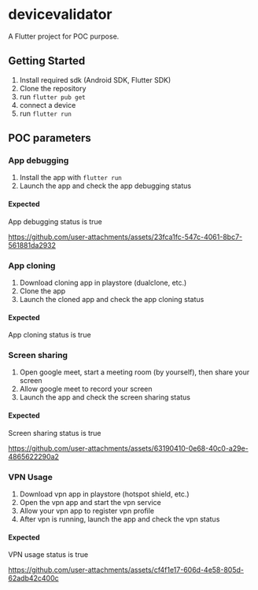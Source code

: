 # devicevalidator

A Flutter project for POC purpose.

## Getting Started

1. Install required sdk (Android SDK, Flutter SDK)
2. Clone the repository
3. run `flutter pub get`
4. connect a device
5. run `flutter run`

## POC parameters

### App debugging

1. Install the app with `flutter run`
2. Launch the app and check the app debugging status

#### Expected

App debugging status is true

https://github.com/user-attachments/assets/23fca1fc-547c-4061-8bc7-561881da2932

### App cloning

1. Download cloning app in playstore (dualclone, etc.)
2. Clone the app
3. Launch the cloned app and check the app cloning status

#### Expected

App cloning status is true

### Screen sharing

1. Open google meet, start a meeting room (by yourself), then share your screen
2. Allow google meet to record your screen
3. Launch the app and check the screen sharing status

#### Expected

Screen sharing status is true

https://github.com/user-attachments/assets/63190410-0e68-40c0-a29e-4865622290a2

### VPN Usage

1. Download vpn app in playstore (hotspot shield, etc.)
2. Open the vpn app and start the vpn service
3. Allow your vpn app to register vpn profile
4. After vpn is running, launch the app and check the vpn status

#### Expected

VPN usage status is true

https://github.com/user-attachments/assets/cf4f1e17-606d-4e58-805d-62adb42c400c
